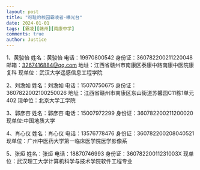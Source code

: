 ```yaml
---
layout: post
title: "可耻的校园霸凌者-曝光台"
date: 2024-01-01
tags: [霸凌][赣州][南康中学]
comments: true
author: Justice
---
```

1、黄骏怡
姓名：黄骏怡
电话：19970800542
身份证：360782200211220048
邮箱：3267416884@qq.com
地址：江西省赣州市南康区泰康中路南康中医院康复科
现单位：武汉大学遥感信息工程学院

2、刘澹如
姓名：刘澹如
电话：15070750675
身份证：3607822002100250026
地址：江西省赣州市南康区东山街道苏馨园C11栋1单元402
现单位：北京大学工学院

3、郭彦杏
姓名：郭彦杏
电话：15007972299
身份证：360782200211200020
现单位:中国地质大学

4、肖心仪
姓名：肖心仪
电话：13576778476
身份证：360782200208040521
现单位：广州中医药大学第一临床医学院医学影像系

5、张烜
姓名：张烜
电话：18870746993
身份证：36078220011231003X
现单位：武汉理工大学计算机科学与技术学院软件工程专业
